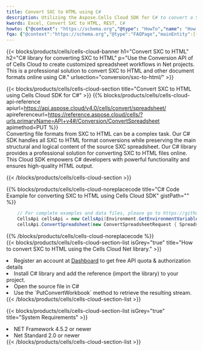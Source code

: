 ```yaml
---
title: Convert SXC to HTML using C# 
description: Utilizing the Aspose.Cells Cloud SDK for C# to convert a SXC format file to a HTML format file. 
kwords: Excel, Convert SXC to HTML, REST, C#
howto: {"@context": "https://schema.org","@type": "HowTo","name": "How to convert SXC to HTML using the Cells Cloud Net library.","description": "How to convert SXC to HTML using the Cells Cloud Net library.","image": {"@type": "ImageObject"},"url": "/net/conversion/sxc-to-html/","step": [{ "@type": "HowToStep","name": "How to convert SXC to HTML using the Cells Cloud Net library. step 1", "image": {"@type": "ImageObject",},"url": "/net/conversion/sxc-to-html/","text": "Register an account at <a href='https://dashboard.aspose.cloud/'>Dashboard</a> to get free API quota & authorization details",},{ "@type": "HowToStep","name": "How to convert SXC to HTML using the Cells Cloud Net library. step 1", "image": {"@type": "ImageObject",},"url": "/net/conversion/sxc-to-html/","text": "Install C# library and add the reference (import the library) to your project.",},{ "@type": "HowToStep","name": "How to convert SXC to HTML using the Cells Cloud Net library. step 1", "image": {"@type": "ImageObject",},"url": "/net/conversion/sxc-to-html/","text": "Open the source file in C#",},{ "@type": "HowToStep","name": "How to convert SXC to HTML using the Cells Cloud Net library. step 1", "image": {"@type": "ImageObject",},"url": "/net/conversion/sxc-to-html/","text": "Use the `PutConvertWorkbook` method to retrieve the resulting stream.",}, ],"supply": {"@type": "HowToSupply","name": "document"},"tool": [{"@type": "HowToTool","name": "Visual Studio, Visual Studio Code, Rider "},{"@type": "HowToTool","name": "Aspose Cells"}],"totalTime": "PT6M"}
fqa: {"@context":"https://schema.org","@type":"FAQPage","mainEntity":[{"@type":"Question","name":"Why convert file formats in C# using REST API?","acceptedAnswer":{"@type":"Answer","text":"Documents are encoded in many ways, and some files may be incompatible with the software you use. To open and read such files, just convert them to appropriate file formats.<br/><ol><li>Install .NET SDK and add the reference (import the library) to your project.</li><li>Open the source file in C# using REST API.</li><li>Call the PutConvertWorkbookRequest() method, passing an output filename with required extension.</li><li>Get the result of conversion as a separate file.</li></ol>"}},{"@type":"Question","name":"What file formats can I convert with your C# library?","acceptedAnswer":{"@type":"Answer","text":"We support a variety of file formats for conversion using .NET library, including XLSX, Excel, xls , PDF, CSV, HTML, Markdown, XML, PNG, JPG, TIFF, Json, TXT and many more."}},{"@type":"Question","name":"What is the maximum allowed file size for conversion using this .NET library?","acceptedAnswer":{"@type":"Answer","text":"There are no file size limits for format conversions using .NET library."}}]}
---
```



{{< blocks/products/cells/cells-cloud-banner h1="Convert SXC to HTML" h2="C# library for converting SXC to HTML" p="Use the Conversion API of of Cells Cloud to create customized spreadsheet workflows in Net projects. This is a professional solution to convert SXC to HTML and other document formats online using C#." urlsection="conversion/sxc-to-html/" >}}

{{< blocks/products/cells/cells-cloud-section  title="Convert SXC to HTML using Cells Cloud SDK for C#" >}}
{{% blocks/products/cells/cells-cloud-api-reference  apiurl=https://api.aspose.cloud/v4.0/cells/convert/spreadsheet/  apireferenceurl=https://reference.aspose.cloud/cells/?urls.primaryName=API+v4#/Conversion/ConvertSpreadsheet  apimethod=PUT %}}
<br/>
Converting file formats from SXC to HTML can be a complex task. Our C# SDK handles all SXC to HTML format conversions while preserving the main structural and logical content of the source SXC spreadsheet. Our C# library provides a professional solution for converting SXC to HTML files online. This Cloud SDK empowers C# developers with powerful functionality and ensures high-quality HTML output.

{{< /blocks/products/cells/cells-cloud-section >}}

{{% blocks/products/cells/cells-cloud-noreplacecode title="C# Code Example for converting SXC to HTML using Cells Cloud SDK" gistPath="" %}}
 
```cs
    // For complete examples and data files, please go to https://github.com/aspose-cells-cloud/aspose-cells-cloud-dotnet/
    CellsApi cellsApi = new CellsApi(Environment.GetEnvironmentVariable("ProductClientId"), Environment.GetEnvironmentVariable("ProductClientSecret"));
    cellsApi.ConvertSpreadsheet(new ConvertSpreadsheetRequest { Spreadsheet = "EmployeeSalesSummary.sxc", format = "html" }, "EmployeeSalesSummary.html");
```
 
{{% /blocks/products/cells/cells-cloud-noreplacecode  %}}
<br/>
{{< blocks/products/cells/cells-cloud-section-list isGrey="true"  title="How to convert SXC to HTML using the Cells Cloud Net library." >}}
<li>Register an account at <a href="https://dashboard.aspose.cloud/">Dashboard</a> to get free API quota & authorization details</li>
<li>Install C# library and add the reference (import the library) to your project.</li>
<li>Open the source file in C#</li>
<li>Use the `PutConvertWorkbook` method to retrieve the resulting stream.</li>
{{< /blocks/products/cells/cells-cloud-section-list >}}

{{< blocks/products/cells/cells-cloud-section-list isGrey="true"  title="System Requirements" >}}
<li>NET Framework 4.5.2 or newer</li>
<li>Net Standard 2.0 or newer</li>
{{< /blocks/products/cells/cells-cloud-section-list >}}
